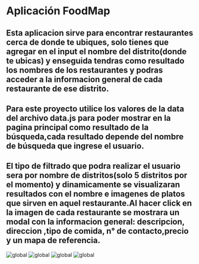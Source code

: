# Aplicación FoodMap

## Esta aplicacion  sirve para encontrar restaurantes cerca de donde te ubiques, solo tienes que agregar en el input el nombre del distrito(donde te ubicas) y enseguida tendras como resultado los nombres de los restaurantes y podras acceder a la informacion general de cada restaurante de ese distrito.

## Para este proyecto utilice los valores de la data del archivo data.js para poder mostrar en la pagina principal como resultado de la búsqueda,cada resultado depende del nombre de búsqueda que ingrese el usuario.

## El tipo de filtrado que podra realizar el usuario sera por nombre de distritos(solo 5 distritos por el momento) y dinamicamente se visualizaran resultados con el nombre e imagenes de platos que sirven en aquel restaurante.Al hacer click en la imagen de cada restaurante se mostrara un modal con la informacion general: descripcion, direccion ,tipo de comida, n° de contacto,precio y un mapa de referencia.
![global](assets/img/foodmap-index.png)
![global](assets/img/foodmap-search.png)
![global](assets/img/foodmap-mouseover.png)
![global](assets/img/foodmap-modal.png)




